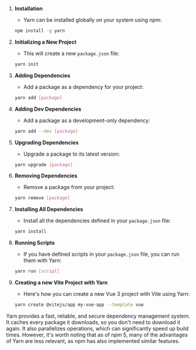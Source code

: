 1. **Installation**
   - Yarn can be installed globally on your system using npm:
   ```bash
   npm install -g yarn
   ```

2. **Initializing a New Project**
   - This will create a new `package.json` file:
   ```bash
   yarn init
   ```

3. **Adding Dependencies**
   - Add a package as a dependency for your project:
   ```bash
   yarn add [package]
   ```

4. **Adding Dev Dependencies**
   - Add a package as a development-only dependency:
   ```bash
   yarn add --dev [package]
   ```

5. **Upgrading Dependencies**
   - Upgrade a package to its latest version:
   ```bash
   yarn upgrade [package]
   ```
   
6. **Removing Dependencies**
   - Remove a package from your project:
   ```bash
   yarn remove [package]
   ```

7. **Installing All Dependencies**
   - Install all the dependencies defined in your `package.json` file:
   ```bash
   yarn install
   ```

8. **Running Scripts**
   - If you have defined scripts in your `package.json` file, you can run them with Yarn:
   ```bash
   yarn run [script]
   ```

9. **Creating a new Vite Project with Yarn**
   - Here's how you can create a new Vue 3 project with Vite using Yarn:
   ```bash
   yarn create @vitejs/app my-vue-app --template vue
   ```

Yarn provides a fast, reliable, and secure dependency management system. It caches every package it downloads, so you don't need to download it again. It also parallelizes operations, which can significantly speed up build times. However, it's worth noting that as of npm 5, many of the advantages of Yarn are less relevant, as npm has also implemented similar features.